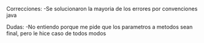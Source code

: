 Correcciones:
    -Se solucionaron la mayoria de los errores por convenciones java
    
Dudas: 
    -No entiendo porque me pide que los parametros a metodos sean final, pero le hice caso de todos modos
  